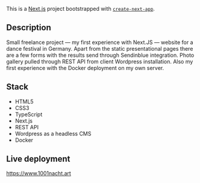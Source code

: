 This is a [Next.js](https://nextjs.org/) project bootstrapped with [`create-next-app`](https://github.com/vercel/next.js/tree/canary/packages/create-next-app).

## Description
Small freelance project — my first experience with Next.JS — website for a dance festival in Germany. Apart from the static presentational pages there are a few forms with the results send through Sendinblue integration. Photo gallery pulled through REST API from client Wordpress installation. Also my first experience with the Docker deployment on my own server.

## Stack
- HTML5
- CSS3
- TypeScript
- Next.js
- REST API
- Wordpress as a headless CMS
- Docker

## Live deployment
https://www.1001nacht.art
